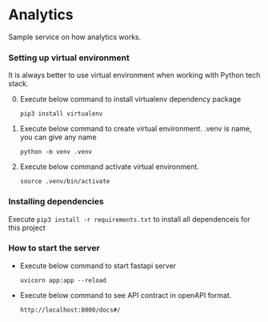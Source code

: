# Analytics

Sample service on how analytics works.

### Setting up virtual environment

It is always better to use virtual environment when working with Python tech stack.

0. Execute below command to install virtualenv dependency package

   `pip3 install virtualenv`

1. Execute below command to create virtual environment. .venv is name, you can give any name

   `python -m venv .venv`

2. Execute below command activate virtual environment.

   `source .venv/bin/activate`

### Installing dependencies

Execute `pip3 install -r requirements.txt` to install all dependenceis for this project

### How to start the server

- Execute below command to start fastapi server

  `uvicorn app:app --reload`

- Execute below command to see API contract in openAPI format.

  `http://localhost:8000/docs#/`
